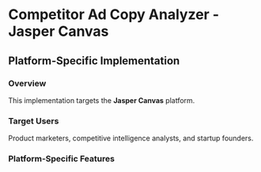 # Competitor Ad Copy Analyzer - Jasper Canvas

## Platform-Specific Implementation

### Overview
This implementation targets the **Jasper Canvas** platform.

### Target Users
Product marketers, competitive intelligence analysts, and startup founders.

### Platform-Specific Features
